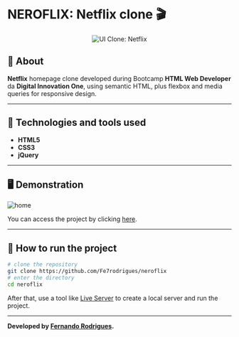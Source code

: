 # NEROFLIX: Netflix clone 🎬
<p align="center">
	<img src="https://i.imgur.com/NxZd0C5.png" alt="UI Clone: Netflix" title="UI Clone: Netflix">
</p>

## 📖 About  
**Netflix** homepage clone developed during Bootcamp **HTML Web Developer** da **Digital Innovation One**, using semantic HTML, plus flexbox and media queries for responsive design.

---

## 🚀 Technologies and tools used
- **HTML5**
- **CSS3**
- **jQuery** 

---

## 🖥️ Demonstration
![home](https://user-images.githubusercontent.com/98523060/179227459-60c8d222-93f6-45e7-883d-ce5476f9a70f.png)

You can access the project by clicking [here](https://fe7rodrigues.github.io/neroflix/).


---

## 🔧 How to run the project

```bash
# clone the repository
git clone https://github.com/Fe7rodrigues/neroflix
# enter the directory
cd neroflix
```
After that, use a tool like [Live Server](https://marketplace.visualstudio.com/items?itemName=ritwickdey.LiveServer) to create a local server and run the project.

---

**Developed by [Fernando Rodrigues](https://github.com/Fe7rodrigues).**
